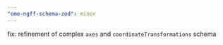 ```yaml
---
"ome-ngff-schema-zod": minor
---
```


fix: refinement of complex `axes` and `coordinateTransformations` schema
